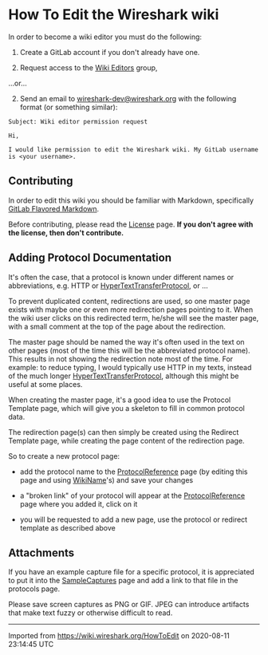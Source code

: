 # How To Edit the Wireshark wiki

In order to become a wiki editor you must do the following:

1. Create a GitLab account if you don't already have one.

2. Request access to the [Wiki Editors](https://gitlab.com/wireshark/wiki-editors) group,

…or…

2. Send an email to wireshark-dev@wireshark.org with the following format (or something similar):
```
Subject: Wiki editor permission request

Hi,

I would like permission to edit the Wireshark wiki. My GitLab username is <your username>.
```

## Contributing

In order to edit this wiki you should be familiar with Markdown, specifically [GitLab Flavored Markdown](https://gitlab.com/help/user/markdown).

Before contributing, please read the [License](/License) page. **If you don't agree with the license, then don't contribute.**

## Adding Protocol Documentation

It's often the case, that a protocol is known under different names or abbreviations, e.g. HTTP or [HyperTextTransferProtocol](/HyperTextTransferProtocol), or ...

To prevent duplicated content, redirections are used, so one master page exists with maybe one or even more redirection pages pointing to it. When the wiki user clicks on this redirected term, he/she will see the master page, with a small comment at the top of the page about the redirection.

The master page should be named the way it's often used in the text on other pages (most of the time this will be the abbreviated protocol name). This results in not showing the redirection note most of the time. For example: to reduce typing, I would typically use HTTP in my texts, instead of the much longer [HyperTextTransferProtocol](/HyperTextTransferProtocol), although this might be useful at some places.

When creating the master page, it's a good idea to use the Protocol Template page, which will give you a skeleton to fill in common protocol data.

The redirection page(s) can then simply be created using the Redirect Template page, while creating the page content of the redirection page.

So to create a new protocol page:

- add the protocol name to the [ProtocolReference](/ProtocolReference) page (by editing this page and using [WikiName](/WikiName)'s) and save your changes

- a "broken link" of your protocol will appear at the [ProtocolReference](/ProtocolReference) page where you added it, click on it

- you will be requested to add a new page, use the protocol or redirect template as described above

## Attachments

If you have an example capture file for a specific protocol, it is appreciated to put it into the [SampleCaptures](/SampleCaptures) page and add a link to that file in the protocols page.

Please save screen captures as PNG or GIF. JPEG can introduce artifacts that make text fuzzy or otherwise difficult to read.

---

Imported from https://wiki.wireshark.org/HowToEdit on 2020-08-11 23:14:45 UTC
